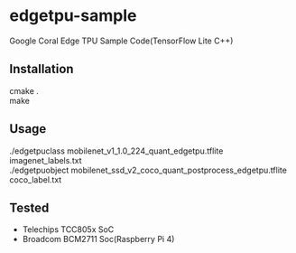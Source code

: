 # edgetpu-sample
Google Coral Edge TPU Sample Code(TensorFlow Lite C++)

## Installation
cmake .  
make  

## Usage
./edgetpuclass mobilenet_v1_1.0_224_quant_edgetpu.tflite imagenet_labels.txt  
./edgetpuobject mobilenet_ssd_v2_coco_quant_postprocess_edgetpu.tflite coco_label.txt  

## Tested
- Telechips TCC805x SoC  
- Broadcom BCM2711 Soc(Raspberry Pi 4)  
